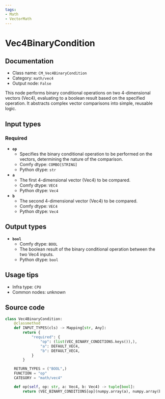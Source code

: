 ```yaml
---
tags:
- Math
- VectorMath
---
```


# Vec4BinaryCondition
## Documentation
- Class name: `CM_Vec4BinaryCondition`
- Category: `math/vec4`
- Output node: `False`

This node performs binary conditional operations on two 4-dimensional vectors (Vec4), evaluating to a boolean result based on the specified operation. It abstracts complex vector comparisons into simple, reusable logic.
## Input types
### Required
- **`op`**
    - Specifies the binary conditional operation to be performed on the vectors, determining the nature of the comparison.
    - Comfy dtype: `COMBO[STRING]`
    - Python dtype: `str`
- **`a`**
    - The first 4-dimensional vector (Vec4) to be compared.
    - Comfy dtype: `VEC4`
    - Python dtype: `Vec4`
- **`b`**
    - The second 4-dimensional vector (Vec4) to be compared.
    - Comfy dtype: `VEC4`
    - Python dtype: `Vec4`
## Output types
- **`bool`**
    - Comfy dtype: `BOOL`
    - The boolean result of the binary conditional operation between the two Vec4 inputs.
    - Python dtype: `bool`
## Usage tips
- Infra type: `CPU`
- Common nodes: unknown


## Source code
```python
class Vec4BinaryCondition:
    @classmethod
    def INPUT_TYPES(cls) -> Mapping[str, Any]:
        return {
            "required": {
                "op": (list(VEC_BINARY_CONDITIONS.keys()),),
                "a": DEFAULT_VEC4,
                "b": DEFAULT_VEC4,
            }
        }

    RETURN_TYPES = ("BOOL",)
    FUNCTION = "op"
    CATEGORY = "math/vec4"

    def op(self, op: str, a: Vec4, b: Vec4) -> tuple[bool]:
        return (VEC_BINARY_CONDITIONS[op](numpy.array(a), numpy.array(b)),)

```
